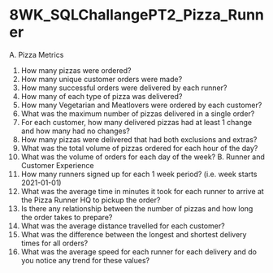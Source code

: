 # 8WK_SQLChallangePT2_Pizza_Runner
A. Pizza Metrics
1. How many pizzas were ordered?
2. How many unique customer orders were made?
3. How many successful orders were delivered by each runner?
4. How many of each type of pizza was delivered?
5. How many Vegetarian and Meatlovers were ordered by each customer?
6. What was the maximum number of pizzas delivered in a single order?
7. For each customer, how many delivered pizzas had at least 1 change and how many had no changes?
8. How many pizzas were delivered that had both exclusions and extras?
9. What was the total volume of pizzas ordered for each hour of the day?
10. What was the volume of orders for each day of the week?
B. Runner and Customer Experience
11. How many runners signed up for each 1 week period? (i.e. week starts 2021-01-01)
12. What was the average time in minutes it took for each runner to arrive at the Pizza Runner HQ to pickup the order?
13. Is there any relationship between the number of pizzas and how long the order takes to prepare?
14. What was the average distance travelled for each customer?
15. What was the difference between the longest and shortest delivery times for all orders?
16. What was the average speed for each runner for each delivery and do you notice any trend for these values?
